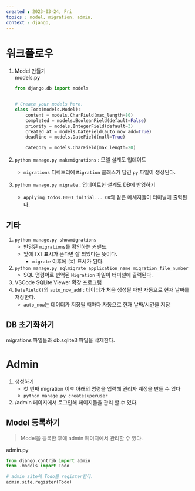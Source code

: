 ```yaml
---
created : 2023-03-24, Fri
topics : model, migration, admin,
context : django, 
---
```

# 워크플로우
1. Model 만들기  
	models.py
	```python
	from django.db import models
	
	
	# Create your models here.
	class Todo(models.Model):
	    content = models.CharField(max_length=80)
	    completed = models.BooleanField(default=False)
	    priority = models.IntegerField(default=3)
	    created_at = models.DateField(auto_now_add=True)
	    deadline = models.DateField(null=True)
	
	    category = models.CharField(max_length=20)
	
	```

2. `python manage.py makemigrations` :  모델 설계도 업데이트
	- `migrations` 디렉토리에 `Migration` 클래스가 담긴 `py` 파일이 생성된다.
3. `python manage.py migrate` : 업데이트한 설계도 DB에 반영하기
	- `Applying todos.0001_initial... OK`와 같은 메세지들이 터미널에 출력된다.

## 기타
1. `python manage.py showmigrations`
	- 반영된 `migrations`를 확인하는 커맨드.
	- 앞에 `[X]` 표시가 뜬다면 잘 되었다는 뜻이다.
		- `migrate` 이후에 `[X]` 표시가 된다.
2. `python manage.py sqlmigrate application_name migration_file_number`
	- SQL 명령어로 번역된 `Migration` 파일이 터미널에 출력된다.
3. VSCode SQLite Viewer 확장 프로그램
4. `DateField()`의 `auto_now_add` : 데이터가 처음 생성될 때만 자동으로 현재 날짜를 저장한다. 
	- `auto_now`는 데이터가 저장될 때마다 자동으로 현재 날짜/시간을 저장 

## DB 초기화하기
migrations 파일들과 db.sqlite3 파일을 삭제한다.

# Admin
1. 생성하기
	- 첫 번째 migration 이후 아래의 명령을 입력해 관리자 계정을 만들 수 있다
	- `python manage.py createsuperuser`
2. /admin 페이지에서 로그인해 페이지들을 관리 할 수 있다.

## Model 등록하기
> Model을 등록한 후에 admin 페이지에서 관리할 수 있다.  

admin.py
```python
from django.contrib import admin
from .models import Todo

# admin site에 Todo를 register한다.
admin.site.register(Todo)
```